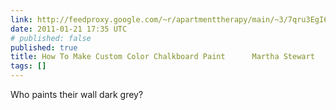 ```yaml
---
link: http://feedproxy.google.com/~r/apartmenttherapy/main/~3/7qru3EgI6mw/make-custom-color-chalkboard-paint-martha-stewart-137117
date: 2011-01-21 17:35 UTC
# published: false
published: true
title: How To Make Custom Color Chalkboard Paint      Martha Stewart
tags: []
---
```


Who paints their wall dark grey?
